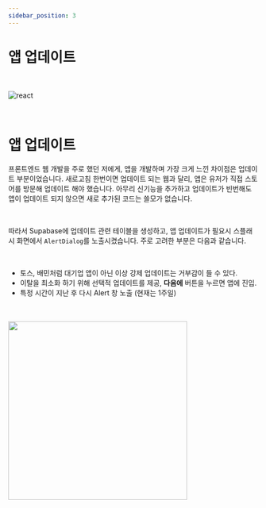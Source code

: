 ```yaml
---
sidebar_position: 3
---
```


# 앱 업데이트

<br/>

![react](https://plus.unsplash.com/premium_photo-1721955487786-76802cbf0812?q=80&w=2832&auto=format&fit=crop&ixlib=rb-4.0.3&ixid=M3wxMjA3fDB8MHxwaG90by1wYWdlfHx8fGVufDB8fHx8fA%3D%3D)

<br/>

# 앱 업데이트

프론트엔드 웹 개발을 주로 했던 저에게, 앱을 개발하며 가장 크게 느낀 차이점은 업데이트 부분이었습니다.
새로고침 한번이면 업데이트 되는 웹과 달리, 앱은 유저가 직접 스토어를 방문해 업데이트 해야 했습니다.
아무리 신기능을 추가하고 업데이트가 빈번해도 앱이 업데이트 되지 않으면 새로 추가된 코드는 쓸모가 없습니다.

<br/>

따라서 Supabase에 업데이트 관련 테이블을 생성하고, 앱 업데이트가 필요시 스플래시 화면에서 `AlertDialog`를 노출시켰습니다.
주로 고려한 부분은 다음과 같습니다.

<br/>

- 토스, 배민처럼 대기업 앱이 아닌 이상 강제 업데이트는 거부감이 들 수 있다.
- 이탈을 최소화 하기 위해 선택적 업데이트를 제공, **다음에** 버튼을 누르면 앱에 진입.
- 특정 시간이 지난 후 다시 Alert 창 노출 (현재는 1주일)

<br/>
<br/>

<img src="/img/sideproject/insights/update.png" width="360px"/>

<br/>
<br/>
